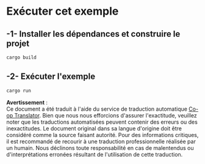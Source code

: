 <!--
CO_OP_TRANSLATOR_METADATA:
{
  "original_hash": "6240e78bb87f91bece16f8742472aeef",
  "translation_date": "2025-08-11T12:01:16+00:00",
  "source_file": "03-GettingStarted/06-http-streaming/solution/rust/calculator-httpserver/README.md",
  "language_code": "fr"
}
-->
# Exécuter cet exemple

## -1- Installer les dépendances et construire le projet

```bash
cargo build
```

## -2- Exécuter l'exemple

```bash
cargo run
```

**Avertissement** :  
Ce document a été traduit à l'aide du service de traduction automatique [Co-op Translator](https://github.com/Azure/co-op-translator). Bien que nous nous efforcions d'assurer l'exactitude, veuillez noter que les traductions automatisées peuvent contenir des erreurs ou des inexactitudes. Le document original dans sa langue d'origine doit être considéré comme la source faisant autorité. Pour des informations critiques, il est recommandé de recourir à une traduction professionnelle réalisée par un humain. Nous déclinons toute responsabilité en cas de malentendus ou d'interprétations erronées résultant de l'utilisation de cette traduction.
